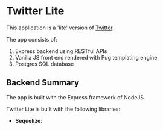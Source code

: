 # Twitter Lite 

This application is a 'lite' version of [Twitter](https://twitter.com/). 

The app consists of: 
1. Express backend using RESTful APIs 
2. Vanilla JS front end rendered with Pug templating engine 
3. Postgres SQL database


## Backend Summary 

The app is built with the Express framework of NodeJS. 

Twitter Lite is built with the following libraries: 
* **Sequelize**: 
